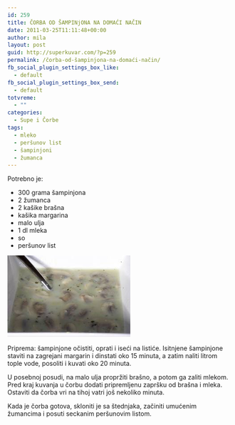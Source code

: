 ```yaml
---
id: 259
title: ČORBA OD ŠAMPINjONA NA DOMAĆI NAČIN
date: 2011-03-25T11:11:48+00:00
author: mila
layout: post
guid: http://superkuvar.com/?p=259
permalink: /čorba-od-šampinjona-na-domaći-način/
fb_social_plugin_settings_box_like:
  - default
fb_social_plugin_settings_box_send:
  - default
totvreme:
  - ""
categories:
  - Supe i Čorbe
tags:
  - mleko
  - peršunov list
  - šampinjoni
  - žumanca
---
```

Potrebno je:

  * 300 grama šampinjona
  * 2 žumanca
  * 2 kašike brašna
  * kašika margarina
  * malo ulja
  * 1 dl mleka
  * so
  * peršunov list

<img class="alignnone size-full wp-image-744" title="sampinjonicorbadom" src="/wp-content/uploads/2011/03/sampinjonicorbadom1.jpg" alt="" width="276" height="183" /> 

Priprema: šampinjone očistiti, oprati i iseći na listiće. Isitnjene šampinjone staviti na zagrejani margarin i dinstati oko 15 minuta, a zatim naliti litrom tople vode, posoliti i kuvati oko 20 minuta.

U posebnoj posudi, na malo ulja propržiti brašno, a potom ga zaliti mlekom. Pred kraj kuvanja u čorbu dodati pripremljenu zapršku od brašna i mleka. Ostaviti da čorba vri na tihoj vatri još nekoliko minuta.

Kada je čorba gotova, skloniti je sa štednjaka, začiniti umućenim žumancima i posuti seckanim peršunovim listom.
